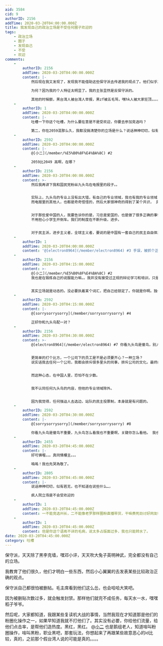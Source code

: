 ```yaml
---
aid: 3584
cid: 9
authorID: 2156
addTime: 2020-03-20T04:00:00.000Z
title: 我发现自己的政治立场是不受任何圈子欢迎的
tags:
    - 政治立场
    - 圈子
    - 发现自己
    - 不受
    - 欢迎
comments:
    -
        authorID: 2156
        addTime: 2020-03-20T04:00:00.000Z
        content: |-
            然后现在我又发现了，发现我不能借助这些保守派去传递我的观点了。他们似乎真的是官方的外宣or维稳人员。

            为何？因为我的个人特征太明显了。我的主张显然是反保守派的。

            其他的时候额，黑台湾人被台湾人举报，黑zf被五毛骂，嘿hk人被大家狂顶。。。。
    -
        authorID: 1
        addTime: 2020-03-20T04:00:00.000Z
        content: |-
            吐槽一下你这个吐槽，为什么要在意是不是受欢迎，你要去参加竞选吗？

            第二，你在2059混那么久，我都没搞清楚你的立场是什么？说话神神叨叨，似有若无，也不知道在说些什么。
    -
        authorID: 2592
        addTime: 2020-03-20T04:00:00.000Z
        content: |-
            @[小二](/member/%E5%B0%8F%E4%BA%8C) #2

            2059比2049 高啊，在哪？
    -
        authorID: 2156
        addTime: 2020-03-20T04:00:00.000Z
        content: >-
            然后我再讲下我和国民党粉丝九头鸟在电报里的段子。。


            实际上，九头鸟的专业上没有出大错，有自己的专业领域，我也有我的专业领域（从未泄露过） 他就是比较情绪化。除了无脑发泄，无脑黑，啥也没了。
            而电报里的其他人，也都是奇奇怪怪的，然后大家很神奇的得到了某个共识， 具体内容在电报里。


            对于那些爱中国的人，我要告诉你的是，习总是爱国的，也是做了很多正确的事情。他连任是毫无疑问的。普通人会支持他。
            不用担心小学生开倒车。我们的制度在不断升级，进步。


            对于民主派，进步主义者，全球主义者，要说的是中国有一套自己的民主自由体系。你们就在其中，只是没感觉到罢了。
    -
        authorID: 1
        addTime: 2020-03-20T04:00:00.000Z
        content: '@[electron8964](/member/electron8964) #3 手误，被抓个正着，亚光速逃'
    -
        authorID: 2156
        addTime: 2020-03-20T04:15:00.000Z
        content: >-
            @[小二](/member/%E5%B0%8F%E4%BA%8C) #2
            我也是在锻炼自己的说服能力嘛。。我并没有接受过正规的辩论学习和培训，只是天生喜欢煽动罢了。那是天生的，一种被叫做“讨人嫌的抱怨体质‘


            其实立场就是动态的。没必要执着某个词汇，把自己给锁定了。你就是你啊。独一无二的。
    -
        authorID: 2592
        addTime: 2020-03-20T04:15:00.000Z
        content: |-
            @[sorrysorrysorry](/member/sorrysorrysorry) #4

            正好你和九头鸟配一对？
    -
        authorID: 2156
        addTime: 2020-03-20T04:30:00.000Z
        content: >-
            @[electron8964](/member/electron8964) #7 你看九头鸟是傻鸟，别人一样原样看你啊。。


            更简单的打个比方，一个公司下的员工是不是必须要齐心？一种立场？
            说实话我去任何一个公司，我都会排斥很多里头的同事，排斥公司的文化。最终的结论就变成，只有自己开公司，有些东西才能自己看着顺些。


            而这种心态，在中国人里，恐怕不在少数。


            我不认同任何九头鸟的内容，但他的专业领域除外。


            因为我觉得，任何强迫人去选边，站队的民主投票制，本身就是有问题的。
    -
        authorID: 2592
        addTime: 2020-03-20T04:30:00.000Z
        content: |-
            @[sorrysorrysorry](/member/sorrysorrysorry) #8

            你看九头鸟是傻鸟不重要，九头鸟怎么看我也不重要啊，关键你怎么看他。 我也没说你必须同意九头鸟，完全没有这个意思。
    -
        authorID: 2455
        addTime: 2020-03-20T04:45:00.000Z
        content: |-
            好可憐喔。。。真同情樓主。。。

            嗚嗚！我也先哭為敬了。
    -
        authorID: 2805
        addTime: 2020-03-20T04:45:00.000Z
        content: |-
            说话神神叨叨，似有若无，也不知道在说些什么…，

            疯人院立场是不会受欢迎的
    -
        authorID: 1
        addTime: 2020-03-20T04:45:00.000Z
        content: 一不能竞选州长，二不能像老罗那样圈粉直播带货，干嘛费死劲讨好网友呢？
    -
        authorID: 1
        addTime: 2020-03-20T04:45:00.000Z
        content: 但是你这个语焉不详的毛病，说太多占版面过多，我也只能转水了。
date: 2020-03-20T04:45:00.000Z
category: 吐槽
---
```


保守派，天天除了黑李克墙，嘿邓小评，天天吹大兔子英明神武，完全都没有自己的立场。

我教育了他们很久，他们才明白一些东西，然后小心翼翼的去发表某些比较政治正确的观点。

保守派自己都很怕被删帖。毛主席看到他们这么怂，也会哈哈大笑吧。

因为被删贴次数过多，就会触发封禁。那样他们就完不成任务，每天水一水，嘿嘿稻子爷爷。

然后呢，大家都知道，我跟某些复读机大战的事情，当然我现在才知道那是他们的粉圈化操作之一，如果早知道我就不打他们了。其实没有必要，你给他们流量，给他们点击率，是帮他们造热度。黑红，黑红。 @[小二](/member/%E5%B0%8F%E4%BA%8C) 也是鹅组老人，知道啥叫粉圈操作，啥叫黑粉，职业黑吧，那套玩法，你想起来了再跟某些故意恶心的id比较，真的，之前那个假台湾人说的可能是真的。。。。
